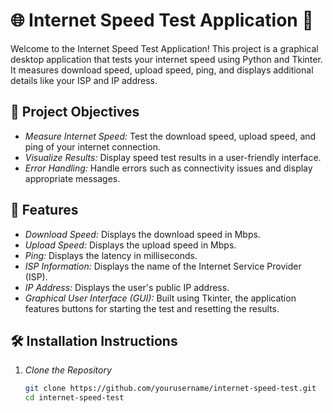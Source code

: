 # 🌐 Internet Speed Test Application 🚀

Welcome to the Internet Speed Test Application! This project is a graphical desktop application that tests your internet speed using Python and Tkinter. It measures download speed, upload speed, ping, and displays additional details like your ISP and IP address.

## 🎯 Project Objectives
- *Measure Internet Speed:* Test the download speed, upload speed, and ping of your internet connection.
- *Visualize Results:* Display speed test results in a user-friendly interface.
- *Error Handling:* Handle errors such as connectivity issues and display appropriate messages.

## 🚀 Features
- *Download Speed:* Displays the download speed in Mbps.
- *Upload Speed:* Displays the upload speed in Mbps.
- *Ping:* Displays the latency in milliseconds.
- *ISP Information:* Displays the name of the Internet Service Provider (ISP).
- *IP Address:* Displays the user's public IP address.
- *Graphical User Interface (GUI):* Built using Tkinter, the application features buttons for starting the test and resetting the results.

## 🛠 Installation Instructions

1. *Clone the Repository*
   ```bash
   git clone https://github.com/yourusername/internet-speed-test.git
   cd internet-speed-test
